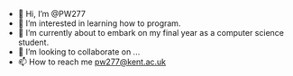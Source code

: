 - 👋 Hi, I’m @PW277
- 👀 I’m interested in learning how to program.
- 🌱 I’m currently about to embark on my final year as a computer science student.
- 💞️ I’m looking to collaborate on ...
- 📫 How to reach me pw277@kent.ac.uk

<!---
PW277/PW277 is a ✨ special ✨ repository because its `README.md` (this file) appears on your GitHub profile.
You can click the Preview link to take a look at your changes.
--->
